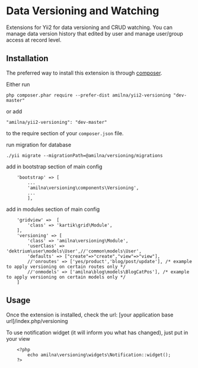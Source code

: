 Data Versioning and Watching
============================
Extensions for Yii2 for data versioning and CRUD watching. You can manage data version history that edited by user and manage user/group access at record level.

Installation
------------

The preferred way to install this extension is through [composer](http://getcomposer.org/download/).

Either run

```
php composer.phar require --prefer-dist amilna/yii2-versioning "dev-master"
```

or add

```
"amilna/yii2-versioning": "dev-master"
```

to the require section of your `composer.json` file.


run migration for database

```
./yii migrate --migrationPath=@amilna/versioning/migrations
```

add in bootstrap section of main config

```
	'bootstrap' => [
		...
		'amilna\versioning\components\Versioning',
		...
    	],   

```


add in modules section of main config

```
	'gridview' =>  [
		'class' => 'kartik\grid\Module',
	],
	'versioning' => [
		'class' => 'amilna\versioning\Module',
		'userClass' =>  'dektrium\user\models\User',//'common\models\User',            
		'defaults' => ["create"=>"create","view"=>"view"],
		//'onroutes' => ['yes/product','blog/post/update'], /* example to apply versioning on certain routes only */
		//'onmodels' => ['amilna\blog\models\BlogCatPos'], /* example to apply versioning on certain models only */
	]
```



Usage
-----

Once the extension is installed, check the url:
[your application base url]/index.php/versioning

To use notification widget (it will inform you what has changed), just put in your view

```
	<?php
		echo amilna\versioning\widgets\Notification::widget();              
	?>
```